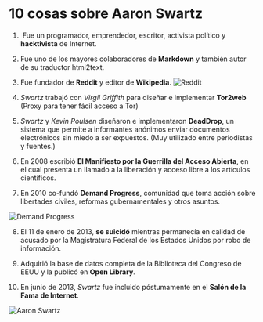 # 10 cosas sobre Aaron Swartz

1. ​ Fue un programador, emprendedor, escritor, activista político y **hacktivista** de Internet.

2. Fue uno de los mayores colaboradores de **Markdown** y también autor de su traductor html2text.

3. Fue fundador de **Reddit** y editor de **Wikipedia**.
 ![Reddit](https://i0.wp.com/www.enlacejudio.com/wp-content/uploads/2017/10/reddit-combo-1920-800x450.png?fit=750%2C422&ssl=1)
4. _Swartz_ trabajó con _Virgil Griffith_ para diseñar e implementar **Tor2web** (Proxy para tener fácil acceso a Tor)

5. _Swartz_ y _Kevin Poulsen_ diseñaron e implementaron **DeadDrop**, un sistema que permite a informantes anónimos enviar documentos electrónicos sin miedo a ser expuestos. (Muy utilizado entre periodistas y fuentes.)

6. En 2008 escribió **El Manifiesto por la Guerrilla del Acceso Abierta**, en el cual presenta un llamado a la liberación y acceso libre a los artículos científicos.

7. En 2010 co-fundó **Demand Progress**, comunidad que toma acción sobre libertades civiles, reformas gubernamentales y otros asuntos.

![Demand Progress](https://cdn-images-1.medium.com/max/840/1*Gqnwkg-06dtFakaNWq-LSg.png)

8. El 11 de enero de 2013, **se suicidó** mientras permanecía en calidad de acusado por la Magistratura Federal de los Estados Unidos por robo de información.

9. Adquirió la base de datos completa de la Biblioteca del Congreso de EEUU y la publicó en **Open Library**.

10. En junio de 2013, _Swartz_ fue incluido póstumamente en el **Salón de la Fama de Internet**.

  ![Aaron Swartz](https://upload.wikimedia.org/wikipedia/commons/thumb/0/06/Aaron_Swartz_profile.jpg/220px-Aaron_Swartz_profile.jpg)
